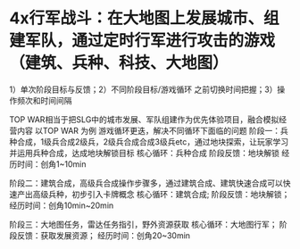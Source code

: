 # 4x行军战斗：在大地图上发展城市、组建军队，通过定时行军进行攻击的游戏（建筑、兵种、科技、大地图）
1）单次阶段目标与反馈；2）不同阶段目标/游戏循环 之前切换时间把握；3）操作频次和时间间隔


TOP WAR相当于把SLG中的城市发展、军队组建作为优先体验项目，融合模拟经营内容
以TOP WAR 为例 游戏循环更迭，解决不同循环下面临的问题
阶段一：兵种合成，1级兵合成2级兵，2级兵合成合成3级兵etc，通过地块探索，让玩家学习并运用兵种合成，达成地块解锁目标
核心循环：兵种合成
阶段反馈：地块解锁
经历时间：创角1~10min

阶段二：建筑合成，高级兵合成操作步骤多，通过建筑合成、建筑快速合成可以快速产出高级兵种，初步引入卡牌概念
核心循环：建筑合成;
阶段反馈：地块解锁；
经历时间：创角10min~20min


阶段三：大地图任务，雷达任务指引，野外资源获取
核心循环：大地图行军；
阶段反馈：获取发展资源；
经历时间：创角20~30min
